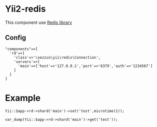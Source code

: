 # Yii2-redis
This component use [Redis library](https://github.com/phpredis/phpredis)

## Config

```
"components"=>[
  'rd'=>[
    'class'=>'\xezzus\yii\redis\Connection',
    'servers'=>[
      'main'=>['host'=>'127.0.0.1','port'=>'6379','auth'=>'1234567']
    ]
  ]
]
```

# Example

```
Yii::$app->rd->shard('main')->set('test',microtime(1));

var_dump(Yii::$app->rd->shard('main')->get('test'));
```
